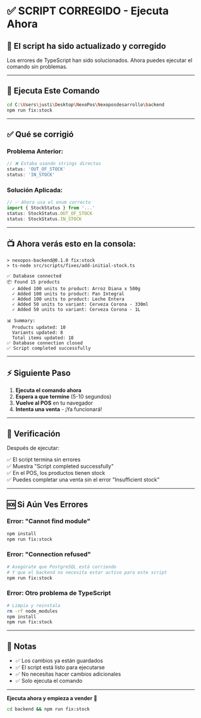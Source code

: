 # ✅ SCRIPT CORREGIDO - Ejecuta Ahora

## 🎉 El script ha sido actualizado y corregido

Los errores de TypeScript han sido solucionados. Ahora puedes ejecutar el comando sin problemas.

---

## 🚀 Ejecuta Este Comando

```bash
cd C:\Users\justi\Desktop\NexoPos\Nexoposdesarrollo\backend
npm run fix:stock
```

---

## ✅ Qué se corrigió

### Problema Anterior:
```typescript
// ❌ Estaba usando strings directos
status: 'OUT_OF_STOCK'
status: 'IN_STOCK'
```

### Solución Aplicada:
```typescript
// ✅ Ahora usa el enum correcto
import { StockStatus } from '...'
status: StockStatus.OUT_OF_STOCK
status: StockStatus.IN_STOCK
```

---

## 📺 Ahora verás esto en la consola:

```
> nexopos-backend@0.1.0 fix:stock
> ts-node src/scripts/fixes/add-initial-stock.ts

✅ Database connected
📦 Found 15 products
  ✓ Added 100 units to product: Arroz Diana x 500g
  ✓ Added 100 units to product: Pan Integral
  ✓ Added 100 units to product: Leche Entera
  ✓ Added 50 units to variant: Cerveza Corona - 330ml
  ✓ Added 50 units to variant: Cerveza Corona - 1L

📊 Summary:
  Products updated: 10
  Variants updated: 8
  Total items updated: 18
✅ Database connection closed
✅ Script completed successfully
```

---

## ⚡ Siguiente Paso

1. **Ejecuta el comando ahora**
2. **Espera a que termine** (5-10 segundos)
3. **Vuelve al POS** en tu navegador
4. **Intenta una venta** - ¡Ya funcionará!

---

## 🎯 Verificación

Después de ejecutar:

✅ El script termina sin errores  
✅ Muestra "Script completed successfully"  
✅ En el POS, los productos tienen stock  
✅ Puedes completar una venta sin el error "Insufficient stock"  

---

## 🆘 Si Aún Ves Errores

### Error: "Cannot find module"
```bash
npm install
npm run fix:stock
```

### Error: "Connection refused" 
```bash
# Asegúrate que PostgreSQL está corriendo
# Y que el backend no necesita estar activo para este script
npm run fix:stock
```

### Error: Otro problema de TypeScript
```bash
# Limpia y reinstala
rm -rf node_modules
npm install
npm run fix:stock
```

---

## 📝 Notas

- ✅ Los cambios ya están guardados
- ✅ El script está listo para ejecutarse
- ✅ No necesitas hacer cambios adicionales
- ✅ Solo ejecuta el comando

---

**Ejecuta ahora y empieza a vender** 🚀

```bash
cd backend && npm run fix:stock
```
